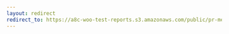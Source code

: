 ```yaml
---
layout: redirect
redirect_to: https://a8c-woo-test-reports.s3.amazonaws.com/public/pr-merge/41126/e2e/index.html
---
```

